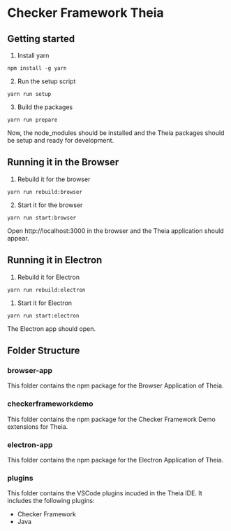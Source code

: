 # Checker Framework Theia
## Getting started
1. Install yarn
```
npm install -g yarn
```

2. Run the setup script
```
yarn run setup
```

3. Build the packages
```
yarn run prepare
```

Now, the node_modules should be installed and the Theia packages should be setup and ready for development.
## Running it in the Browser
1. Rebuild it for the browser
```
yarn run rebuild:browser
```

2. Start it for the browser
```
yarn run start:browser
```

Open http://localhost:3000 in the browser and the Theia application should appear.

## Running it in Electron
1. Rebuild it for Electron
```
yarn run rebuild:electron
```

1. Start it for Electron
```
yarn run start:electron
```

The Electron app should open.

## Folder Structure
### browser-app
This folder contains the npm package for the Browser Application of Theia.

### checkerframeworkdemo
This folder contains the npm package for the Checker Framework Demo extensions for Theia.

### electron-app
This folder contains the npm package for the Electron Application of Theia.

### plugins
This folder contains the VSCode plugins incuded in the Theia IDE. It includes the following plugins:

- Checker Framework
- Java